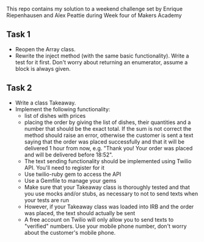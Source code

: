 This repo contains my solution to a weekend challenge set by Enrique Riepenhausen and Alex Peattie during Week four of Makers Academy

Task 1
------
* Reopen the Array class.
* Rewrite the inject method (with the same basic functionality). Write a test for it first. Don't worry about returning an enumerator, assume a block is always given.

Task 2
------

* Write a class Takeaway.
* Implement the following functionality:
	- list of dishes with prices
	- placing the order by giving the list of dishes, their quantities and a number that should be the exact total. If the sum is not correct the method should raise an error, otherwise the customer is sent a text saying that the order was placed successfully and that it will be delivered 1 hour from now, e.g. "Thank you! Your order was placed and will be delivered before 18:52".
	- The text sending functionality should be implemented using Twilio API. You'll need to register for it
	- Use twilio-ruby gem to access the API
	- Use a Gemfile to manage your gems
	- Make sure that your Takeaway class is thoroughly tested and that you use mocks and/or stubs, as necessary to not to send texts when your tests are run
	- However, if your Takeaway class was loaded into IRB and the order was placed, the text should actually be sent
	- A free account on Twilio will only allow you to send texts to "verified" numbers. Use your mobile phone number, don't worry about the customer's mobile phone.